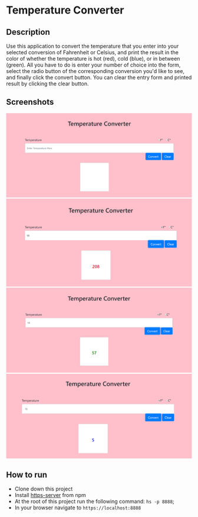 # Temperature Converter

## Description
Use this application to convert the temperature that you enter into your selected conversion of Fahrenheit or Celsius, and print the result in the color of whether the temperature is hot (red), cold (blue), or in between (green). All you have to do is enter your number of choice into the form, select the radio button of the corresponding conversion you'd like to see, and finally click the convert button. You can clear the entry form and printed result by clicking the clear button.

## Screenshots
![Temperature Converter Preview](https://raw.githubusercontent.com/ConnorSullivan10/temperature-converter/master/screenshots/temperatureconvertermainpage.PNG)
![Temperature Converter Preview](https://raw.githubusercontent.com/ConnorSullivan10/temperature-converter/master/screenshots/tempconverter2.PNG)
![Temperature Converter Preview](https://raw.githubusercontent.com/ConnorSullivan10/temperature-converter/master/screenshots/tempconverter3.PNG)
![Temperature Converter Preview](https://raw.githubusercontent.com/ConnorSullivan10/temperature-converter/master/screenshots/tempconverter4.PNG)

## How to run
* Clone down this project
* Install [https-server](https://www.npmjs.com/package/http-server) from npm
* At the root of this project run the following command: `hs -p 8888`;
* In your browser navigate to `https://localhost:8888`

